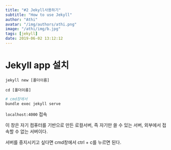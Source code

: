 ```yaml
---
title: "#2 Jekyll사용하기"
subtitle: "How to use Jekyll"
author: "Athi"
avatar: "/img/authors/athi.png"
image: "/athi/img/b.jpg"
tags: [jekyll]
date: 2019-06-02 13:12:12
---
```


# Jekyll app 설치

`jekyll new [폴더이름]`

`cd [폴더이름]`

```bash
# cmd창에서
bundle exec jekyll serve
```

`localhost:4000` 접속

이 창은 자기 컴퓨터를 기반으로 만든 로컬서버, 즉 자기만 쓸 수 있는 서버, 외부에서 접속할 수 없는 서버이다.

서버를 중지시키고 싶다면 cmd창에서 ctrl + c를 누르면 된다.
